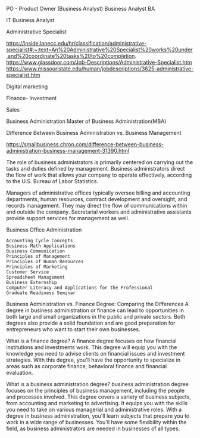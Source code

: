 
PO - Product Owner (Business Analyst)
 Business Analyst BA
 
 IT   Business Analyst
 
 

Administrative Specialist


https://inside.lanecc.edu/hr/classification/administrative-specialist#:~:text=An%20Administrative%20Specialist%20works%20under,and%20coordinate%20tasks%20to%20completion.
https://www.glassdoor.com/Job-Descriptions/Administrative-Specialist.htm 
https://www.missouristate.edu/human/jobdescriptions/3625-administrative-specialist.htm 



Digital marketing

Finance- Investment 


Sales

 Business Administration 
 Master of Business Administration(MBA)

Difference Between Business Administration vs. Business Management

https://smallbusiness.chron.com/difference-between-business-administration-business-management-31390.html

The role of business administrators is primarily centered on carrying out the tasks and duties defined by management. Business administrators direct the flow of work that allows your company to operate effectively, according to the U.S. Bureau of Labor Statistics.

 Managers of administrative offices typically oversee billing and accounting departments, human resources, contract development and oversight, and records management. They may direct the flow of communications within and outside the company. Secretarial workers and administrative assistants provide support services for management as well.


Business Office Administration

    Accounting Cycle Concepts
    Business Math Applications
    Business Communication
    Principles of Management
    Principles of Human Resources
    Principles of Marketing
    Customer Service
    Spreadsheet Management
    Business Externship
    Computer Literacy and Applications for the Professional
    Graduate Readiness Seminar

Business Administration vs. Finance Degree: Comparing the Differences
    A degree in business administration or finance can lead to opportunities in both large and small organizations in the public and private sectors. Both degrees also provide a solid foundation and are good preparation for entrepreneurs who want to start their own businesses. 

What is a finance degree?
    A finance degree focuses on how financial institutions and investments work. This degree will equip you with the knowledge you need to advise clients on financial issues and investment strategies. With this degree, you'll have the opportunity to specialize in areas such as corporate finance, behavioral finance and financial evaluation.

What is a business administration degree?
     business administration degree focuses on the principles of business management, including the people and processes involved. This degree covers a variety of business subjects, from accounting and marketing to advertising. It equips you with the skills you need to take on various managerial and administrative roles. With a degree in business administration, you'll learn subjects that prepare you to work in a wide range of businesses. You'll have some flexibility within the field, as business administrators are needed in businesses of all types.
